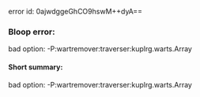 error id: 0ajwdggeGhCO9hswM++dyA==
### Bloop error:

bad option: -P:wartremover:traverser:kuplrg.warts.Array
#### Short summary: 

bad option: -P:wartremover:traverser:kuplrg.warts.Array